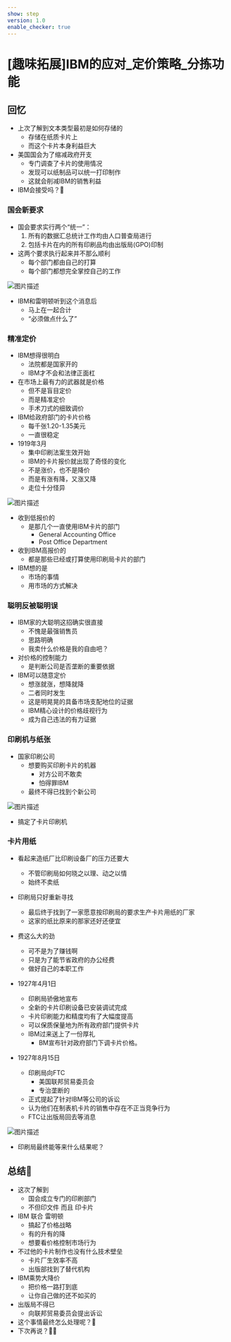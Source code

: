 ```yaml
---
show: step
version: 1.0
enable_checker: true
---
```


#  [趣味拓展]IBM的应对_定价策略_分拣功能    

##  回忆

- 上次了解到文本类型最初是如何存储的
	- 存储在纸质卡片上
	- 而这个卡片本身利益巨大
- 美国国会为了缩减政府开支
	- 专门调查了卡片的使用情况
	- 发现可以纸制品可以统一打印制作
	- 这就会削减IBM的销售利益
- IBM会接受吗？🤔

### 国会新要求

- 国会要求实行两个“统一”：
	1. 所有的数据汇总统计工作均由人口普查局进行
	2. 包括卡片在内的所有印刷品均由出版局(GPO)印制
- 这两个要求执行起来并不那么顺利
	- 每个部门都由自己的打算
	- 每个部门都想完全掌控自己的工作

![图片描述](https://doc.shiyanlou.com/courses/uid1190679-20230630-1688076077165)

- IBM和雷明顿听到这个消息后
	- 马上在一起合计
	- “必须做点什么了”

### 精准定价

- IBM想得很明白
	- 法院都是国家开的
	- IBM才不会和法律正面杠
- 在市场上最有力的武器就是价格
	- 但不是盲目定价
	- 而是精准定价
	- 手术刀式的细致调价
- IBM给政府部门的卡片价格
	- 每千张1.20-1.35美元
	- 一直很稳定
- 1919年3月
	- 集中印刷法案生效开始
	- IBM的卡片报价就出现了奇怪的变化
	- 不是涨价，也不是降价
	- 而是有涨有降，又涨又降
	- 走位十分怪异

![图片描述](https://doc.shiyanlou.com/courses/uid1190679-20230630-1688076462573)

- 收到低报价的
	- 是那几个一直使用IBM卡片的部门
		- General Accounting Office
		- Post Office Department
- 收到IBM高报价的
	- 都是那些已经或打算使用印刷局卡片的部门
- IBM想的是
	- 市场的事情
	- 用市场的方式解决

### 聪明反被聪明误

- IBM家的大聪明这招确实很直接
	- 不愧是最强销售员
	- 思路明确
	- 我卖什么价格是我的自由吧？
- 对价格的控制能力
	- 是判断公司是否垄断的重要依据
- IBM可以随意定价
	- 想涨就涨，想降就降
	- 二者同时发生
	- 这是明晃晃的具备市场支配地位的证据
	- IBM精心设计的价格歧视行为
	- 成为自己违法的有力证据

### 印刷机与纸张

- 国家印刷公司
	- 想要购买印刷卡片的机器
		- 对方公司不敢卖
		- 怕得罪IBM
	- 最终不得已找到个新公司

![图片描述](https://doc.shiyanlou.com/courses/uid1190679-20230629-1688037045817)

- 搞定了卡片印刷机

### 卡片用纸
- 看起来造纸厂比印刷设备厂的压力还要大
	- 不管印刷局如何晓之以理、动之以情
	- 始终不卖纸

- 印刷局只好重新寻找
	- 最后终于找到了一家愿意按印刷局的要求生产卡片用纸的厂家
	- 这家的纸比原来的那家还好还便宜
- 费这么大的劲
	- 可不是为了赚钱啊
	- 只是为了能节省政府的办公经费
	- 做好自己的本职工作

- 1927年4月1日
	- 印刷局骄傲地宣布
	- 全新的卡片印刷设备已安装调试完成
	- 卡片印刷能力和精度均有了大幅度提高
	- 可以保质保量地为所有政府部门提供卡片
	- IBM过来送上了一份厚礼
		- BM宣布针对政府部门下调卡片价格。

- 1927年8月15日
	- 印刷局向FTC
		- 美国联邦贸易委员会
		- 专治垄断的
	- 正式提起了针对IBM等公司的诉讼
	- 认为他们在制表机卡片的销售中存在不正当竞争行为
	- FTC让出版局回去等消息

![图片描述](https://doc.shiyanlou.com/courses/uid1190679-20230629-1688037054273)

- 印刷局最终能等来什么结果呢？

## 总结🤔

- 这次了解到
	- 国会成立专门的印刷部门
	- 不但印文件 而且 印卡片
- IBM 联合 雷明顿
	- 搞起了价格战略
	- 有的升有的降
	- 想要看价格控制市场行为
- 不过他的卡片制作也没有什么技术壁垒
	- 卡片厂生效率不高
	- 出版部找到了替代机构
- IBM乘势大降价
	- 把价格一路打到底
	- 让你自己做的还不如买的
- 出版局不得已
	- 向联邦贸易委员会提出诉讼
- 这个事情最终怎么处理呢？🤔
- 下次再说？👋🏻